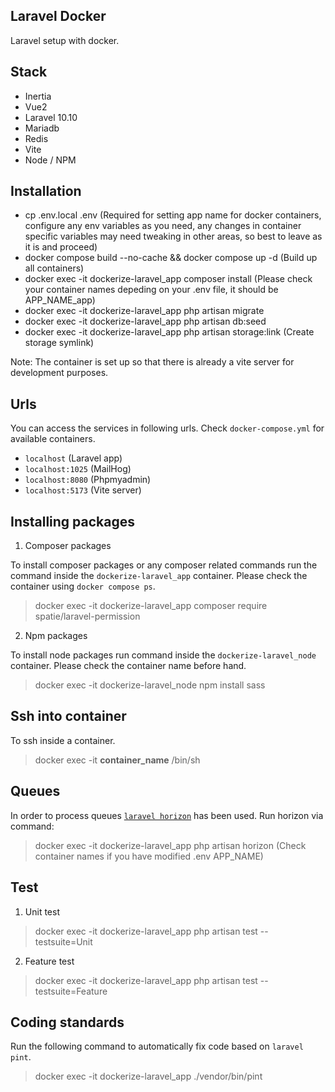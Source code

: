## Laravel Docker

Laravel setup with docker.

## Stack

-   Inertia
-   Vue2
-   Laravel 10.10
-   Mariadb
-   Redis
-   Vite
-   Node / NPM

## Installation

-   cp .env.local .env (Required for setting app name for docker containers, configure any env variables as you need, any changes in container specific variables may need tweaking in other areas, so best to leave as it is and proceed)
-   docker compose build --no-cache && docker compose up -d (Build up all containers)
-   docker exec -it dockerize-laravel_app composer install (Please check your container names depeding on your .env file, it should be APP_NAME_app)
-   docker exec -it dockerize-laravel_app php artisan migrate
-   docker exec -it dockerize-laravel_app php artisan db:seed
-   docker exec -it dockerize-laravel_app php artisan storage:link (Create storage symlink)

Note: The container is set up so that there is already a vite server for development purposes.

## Urls

You can access the services in following urls. Check `docker-compose.yml` for available containers.

-   `localhost` (Laravel app)
-   `localhost:1025` (MailHog)
-   `localhost:8080` (Phpmyadmin)
-   `localhost:5173` (Vite server)

## Installing packages

1. Composer packages

To install composer packages or any composer related commands run the command inside the `dockerize-laravel_app` container. Please check the container using `docker compose ps`.

> docker exec -it dockerize-laravel_app composer require spatie/laravel-permission

2. Npm packages

To install node packages run command inside the `dockerize-laravel_node` container. Please check the container name before hand.

> docker exec -it dockerize-laravel_node npm install sass

## Ssh into container

To ssh inside a container.

> docker exec -it **container_name** /bin/sh

## Queues

In order to process queues [`laravel horizon`](https://laravel.com/docs/10.x/horizon) has been used. Run horizon via command:

> docker exec -it dockerize-laravel_app php artisan horizon (Check container names if you have modified .env APP_NAME)

## Test

1. Unit test

> docker exec -it dockerize-laravel_app php artisan test --testsuite=Unit

2. Feature test

> docker exec -it dockerize-laravel_app php artisan test --testsuite=Feature

## Coding standards

Run the following command to automatically fix code based on `laravel pint`.

> docker exec -it dockerize-laravel_app ./vendor/bin/pint
